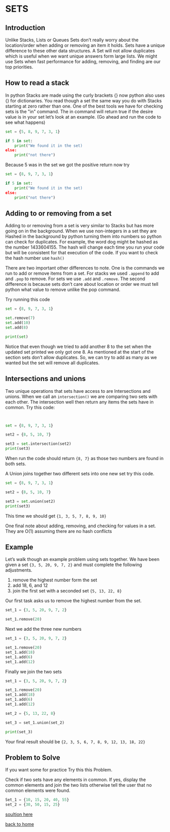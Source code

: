 # SETS
## Introduction
Unlike Stacks, Lists or Queues Sets don’t really worry about the location/order when adding or removing an item it holds. Sets have a unique difference to these other data structures. A Set will not allow duplicates which is useful when we want unique answers form large lists. We might  use Sets when  fast performance for adding, removing, and finding are our top priorities. 

## How to read a stack
In python Stacks are made using the curly brackets {} now python also uses {} for dictionaries. You read though a set the same way you do with Stacks starting at zero rather than one. One of the best tools we have for checking sets is the "in" command. The in command will return true if the desire value is in your set let’s look at an example. (Go ahead and run the code to see what happens) 

```python
set = {5, 8, 9, 7, 3, 1}

if 5 in set:
    print("We found it in the set)
else:
    print("not there")
```
Because 5 was in the set we got the positive return now try 

```python
set = {8, 9, 7, 3, 1}

if 5 in set:
    print("We found it in the set)
else:
    print("not there")
```

## Adding to or removing from a set
Adding to or removing from a set is very similar to Stacks but has more going on in the background. When we use non-integers in a set they are Hashed in the background by python turning them into numbers so python can check for duplicates. For example, the word dog might be hashed as the number 1433604155. The hash will change each time you run your code but will be consistent for that execution of the code. If you want to check the hash number use `hash()`

There are two important other differences to note. One is the commands we run to add or remove items from a set. For stacks we used `.append` to add and `.pop` to remove. For sets we use `.add` and `.remove`. The second difference is because sets don’t care about location or order we must tell python what value to remove unlike the pop command. 

Try running this code

```python
set = {8, 9, 7, 3, 1}

set.remove(7)
set.add(10)
set.add(8)

print(set)
```
Notice that even though we tried to add another 8 to the set when the updated set printed we only got one 8. As mentioned at the start of the section sets don’t allow duplicates. So, we can try to add as many as we wanted but the set will remove all duplicates. 

## Intersections and unions
Two unique operations that sets have access to are Intersections and unions. When we call an `intersection()` we are comparing two sets with each other. The intersection well then return any items the sets have in common. Try this code:

```python


set = {8, 9, 7, 3, 1}

set2 = {8, 5, 10, 7}

set3 = set.intersection(set2)
print(set3)
```
When run the code should return `{8, 7}` as those two numbers are found in both sets. 

A Union joins together two different sets into one new set try this code.

```python
set = {8, 9, 7, 3, 1}

set2 = {8, 5, 10, 7}

set3 = set.union(set2)
print(set3)
```
This time we should get `{1, 3, 5, 7, 8, 9, 10}` 


One final note about adding, removing, and checking for values in a set. They are O(1) assuming there are no hash conflicts 

## Example

Let’s walk though an example problem using sets together. 
We have been given a set `{3, 5, 20, 9, 7, 2}` and must complete the following adjustments.

1. remove the highest number form the set
2. add 18, 6, and 12
3. join the first set with a seconded set `{5, 13, 22, 8}`

Our first task asks us to remove the highest number from the set.

```python
set_1 = {3, 5, 20, 9, 7, 2}

set_1.remove(20)
```
Next we add the three new numbers

```python
set_1 = {3, 5, 20, 9, 7, 2}

set_1.remove(20)
set_1.add(18)
set_1.add(6)
set_1.add(12)

```
Finally we join the two sets

```python
set_1 = {3, 5, 20, 9, 7, 2}

set_1.remove(20)
set_1.add(18)
set_1.add(6)
set_1.add(12)

set_2 = {5, 13, 22, 8}

set_3 = set_1.union(set_2)

print(set_3)

```
Your final result should be `{2, 3, 5, 6, 7, 8, 9, 12, 13, 18, 22}`



 

## Problem to Solve

If you want some for practice Try this this Problem.

Check if two sets have any elements in common. If yes, display the common elements and join the two lists otherwise tell the user that no common elements were found.

```python
Set_1 = {10, 15, 20, 40, 55}
set_2 = {30, 50, 15, 25}
```


[soultion here](https://github.com/Davids55/Data-Structures/blob/main/sets_soultion.py) 



[back to home](https://github.com/Davids55/Data-Structures)
